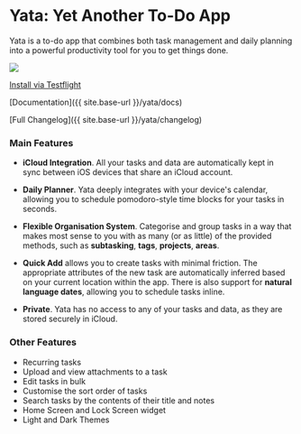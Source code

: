 # Yata: Yet Another To-Do App

Yata is a to-do app that combines both task management and daily planning into a powerful productivity tool for you to get things done.

<img src="https://beetee17.github.io/docs/assets/Yata/images/Yata2Screenshot.png">

[Install via Testflight](https://testflight.apple.com/join/pGhH4eRP)  

[Documentation]({{ site.base-url }}/yata/docs)

[Full Changelog]({{ site.base-url }}/yata/changelog)

### Main Features
- **iCloud Integration**. All your tasks and data are automatically kept in sync between iOS devices that share an iCloud account. 

- **Daily Planner**. Yata deeply integrates with your device's calendar, allowing you to schedule pomodoro-style time blocks for your tasks in seconds.

- **Flexible Organisation System**. Categorise and group tasks in a way that makes most sense to you with as many (or as little) of the provided methods, such as **subtasking**, **tags**, **projects**, **areas**. 

- **Quick Add** allows you to create tasks with minimal friction. The appropriate attributes of the new task are automatically inferred based on your current location within the app. There is also support for **natural language dates**, allowing you to schedule tasks inline. 

- **Private**. Yata has no access to any of your tasks and data, as they are stored securely in iCloud.


### Other Features
- Recurring tasks
- Upload and view attachments to a task
- Edit tasks in bulk
- Customise the sort order of tasks
- Search tasks by the contents of their title and notes
- Home Screen and Lock Screen widget
- Light and Dark Themes
